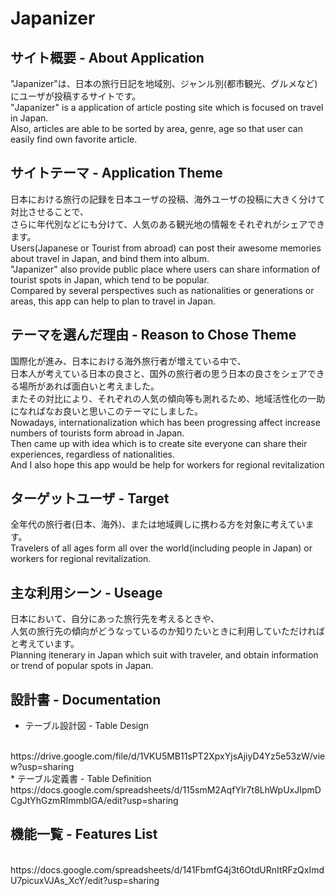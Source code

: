 # Japanizer

## サイト概要 - About Application
"Japanizer"は、日本の旅行日記を地域別、ジャンル別(都市観光、グルメなど)にユーザが投稿するサイトです。
<br>
"Japanizer" is a application of article posting site which is focused on travel in Japan.
<br>
Also, articles are able to be sorted by area, genre, age so that user can easily find own favorite article.

## サイトテーマ - Application Theme
日本における旅行の記録を日本ユーザの投稿、海外ユーザの投稿に大きく分けて対比させることで、
<br>
さらに年代別などにも分けて、人気のある観光地の情報をそれぞれがシェアできます。
<br>
Users(Japanese or Tourist from abroad) can post their awesome memories about travel in Japan, and bind them into album.
<br>
"Japanizer" also provide public place where users can share information of tourist spots in Japan, which tend to be popular.
<br>
Compared by several perspectives such as nationalities or generations or areas, this app can help to plan to travel in Japan.

## テーマを選んだ理由 - Reason to Chose Theme
国際化が進み、日本における海外旅行者が増えている中で、
<br>
日本人が考えている日本の良さと、国外の旅行者の思う日本の良さをシェアできる場所があれば面白いと考えました。
<br>
またその対比により、それぞれの人気の傾向等も測れるため、地域活性化の一助になればなお良いと思いこのテーマにしました。
<br>
Nowadays, internationalization which has been progressing affect increase numbers of tourists form abroad in Japan.
<br>
Then came up with idea which is to create site everyone can share their experiences, regardless of nationalities.
<br>
And I also hope this app would be help for workers for regional revitalization

## ターゲットユーザ - Target
全年代の旅行者(日本、海外)、または地域興しに携わる方を対象に考えています。
<br>
Travelers of all ages form all over the world(including people in Japan) or workers for regional revitalization.

## 主な利用シーン - Useage
日本において、自分にあった旅行先を考えるときや、
<br>
人気の旅行先の傾向がどうなっているのか知りたいときに利用していただければと考えています。
<br>
Planning itenerary in Japan which suit with traveler, and obtain information or trend of popular spots in Japan.

## 設計書 - Documentation
* テーブル設計図 - Table Design
<br>
https://drive.google.com/file/d/1VKU5MB11sPT2XpxYjsAjiyD4Yz5e53zW/view?usp=sharing
<br>
* テーブル定義書 - Table Definition
https://docs.google.com/spreadsheets/d/115smM2AqfYlr7t8LhWpUxJIpmDCgJtYhGzmRImmbIGA/edit?usp=sharing

## 機能一覧 - Features List
<br>
https://docs.google.com/spreadsheets/d/141FbmfG4j3t6OtdURnItRFzQxImdU7picuxVJAs_XcY/edit?usp=sharing


